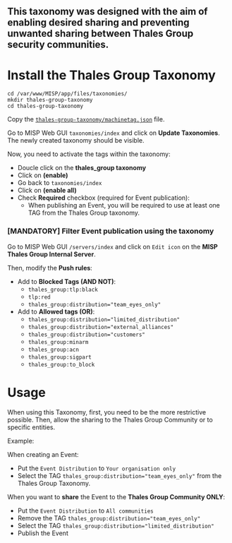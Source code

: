 This taxonomy was designed with the aim of enabling desired sharing and preventing unwanted sharing between Thales Group security communities.
---
# Install the Thales Group Taxonomy

    cd /var/www/MISP/app/files/taxonomies/
    mkdir thales-group-taxonomy
    cd thales-group-taxonomy
    
Copy the [`thales-group-taxonomy/machinetag.json`](https://github.com/thalesgroup-cert/Thalesgroup-misp-taxonomy/blob/main/thales-group-taxonomy/machinetag.json) file.

Go to MISP Web GUI `taxonomies/index` and click on **Update Taxonomies**. The newly created taxonomy should be visible. 

Now, you need to activate the tags within the taxonomy:
- Doucle click on the **thales_group taxonomy**
- Click on **(enable)**
- Go back to `taxonomies/index`
- Click on **(enable all)**
- Check **Required** checkbox (required for Event publication):
  - When publishing an Event, you will be required to use at least one TAG from the Thales Group taxonomy.

### [MANDATORY] Filter Event publication using the taxonomy 
Go to MISP Web GUI `/servers/index` and click on `Edit icon` on the **MISP Thales Group Internal Server**.

Then, modify the **Push rules**:
  - Add to **Blocked Tags (AND NOT)**:
    - `thales_group:tlp:black`
    - `tlp:red`
    - `thales_group:distribution="team_eyes_only"`
  - Add to **Allowed tags (OR)**:
    -  `thales_group:distribution="limited_distribution"`
    -  `thales_group:distribution="external_alliances"`
    -  `thales_group:distribution="customers"`
    -  `thales_group:minarm`
    -  `thales_group:acn`
    -  `thales_group:sigpart`
    -  `thales_group:to_block`
 
# Usage
When using this Taxonomy, first, you need to be the more restrictive possible. Then, allow the sharing to the Thales Group Community or to specific entities.

Example:

When creating an Event: 
- Put the `Event Distribution` to `Your organisation only` 
- Select the TAG `thales_group:distribution="team_eyes_only"` from the Thales Group Taxonomy.

When you want to **share** the Event to the **Thales Group Community ONLY**:
  - Put the `Event Distribution` to `All communities` 
  - Remove the TAG `thales_group:distribution="team_eyes_only"`
  - Select the TAG `thales_group:distribution="limited_distribution"`
  - Publish the Event
